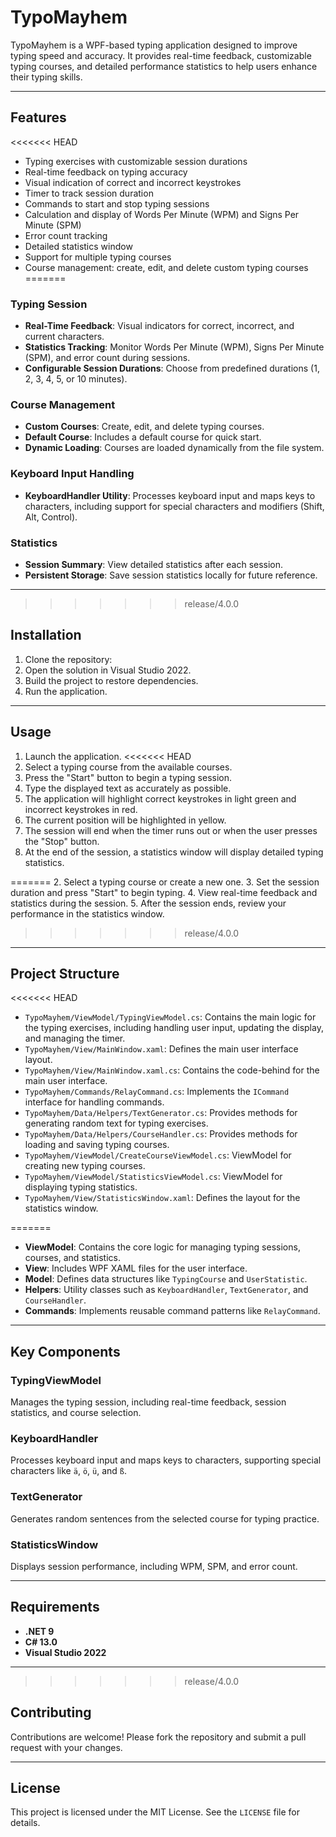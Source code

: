 # TypoMayhem

TypoMayhem is a WPF-based typing application designed to improve typing speed and accuracy. It provides real-time feedback, customizable typing courses, and detailed performance statistics to help users enhance their typing skills.

---

## Features

<<<<<<< HEAD
- Typing exercises with customizable session durations
- Real-time feedback on typing accuracy
- Visual indication of correct and incorrect keystrokes
- Timer to track session duration
- Commands to start and stop typing sessions
- Calculation and display of Words Per Minute (WPM) and Signs Per Minute (SPM)
- Error count tracking
- Detailed statistics window
- Support for multiple typing courses
- Course management: create, edit, and delete custom typing courses
=======
### Typing Session
- **Real-Time Feedback**: Visual indicators for correct, incorrect, and current characters.
- **Statistics Tracking**: Monitor Words Per Minute (WPM), Signs Per Minute (SPM), and error count during sessions.
- **Configurable Session Durations**: Choose from predefined durations (1, 2, 3, 4, 5, or 10 minutes).

### Course Management
- **Custom Courses**: Create, edit, and delete typing courses.
- **Default Course**: Includes a default course for quick start.
- **Dynamic Loading**: Courses are loaded dynamically from the file system.

### Keyboard Input Handling
- **KeyboardHandler Utility**: Processes keyboard input and maps keys to characters, including support for special characters and modifiers (Shift, Alt, Control).

### Statistics
- **Session Summary**: View detailed statistics after each session.
- **Persistent Storage**: Save session statistics locally for future reference.

---
>>>>>>> release/4.0.0

## Installation

1. Clone the repository:
2. Open the solution in Visual Studio 2022.
3. Build the project to restore dependencies.
4. Run the application.

---

## Usage

1. Launch the application.
<<<<<<< HEAD
2. Select a typing course from the available courses.
3. Press the "Start" button to begin a typing session.
4. Type the displayed text as accurately as possible.
5. The application will highlight correct keystrokes in light green and incorrect keystrokes in red.
6. The current position will be highlighted in yellow.
7. The session will end when the timer runs out or when the user presses the "Stop" button.
8. At the end of the session, a statistics window will display detailed typing statistics.

=======
2. Select a typing course or create a new one.
3. Set the session duration and press "Start" to begin typing.
4. View real-time feedback and statistics during the session.
5. After the session ends, review your performance in the statistics window.
>>>>>>> release/4.0.0

---

## Project Structure

<<<<<<< HEAD
- `TypoMayhem/ViewModel/TypingViewModel.cs`: Contains the main logic for the typing exercises, including handling user input, updating the display, and managing the timer.
- `TypoMayhem/View/MainWindow.xaml`: Defines the main user interface layout.
- `TypoMayhem/View/MainWindow.xaml.cs`: Contains the code-behind for the main user interface.
- `TypoMayhem/Commands/RelayCommand.cs`: Implements the `ICommand` interface for handling commands.
- `TypoMayhem/Data/Helpers/TextGenerator.cs`: Provides methods for generating random text for typing exercises.
- `TypoMayhem/Data/Helpers/CourseHandler.cs`: Provides methods for loading and saving typing courses.
- `TypoMayhem/ViewModel/CreateCourseViewModel.cs`: ViewModel for creating new typing courses.
- `TypoMayhem/ViewModel/StatisticsViewModel.cs`: ViewModel for displaying typing statistics.
- `TypoMayhem/View/StatisticsWindow.xaml`: Defines the layout for the statistics window.

=======
- **ViewModel**: Contains the core logic for managing typing sessions, courses, and statistics.
- **View**: Includes WPF XAML files for the user interface.
- **Model**: Defines data structures like `TypingCourse` and `UserStatistic`.
- **Helpers**: Utility classes such as `KeyboardHandler`, `TextGenerator`, and `CourseHandler`.
- **Commands**: Implements reusable command patterns like `RelayCommand`.

---

## Key Components

### TypingViewModel
Manages the typing session, including real-time feedback, session statistics, and course selection.

### KeyboardHandler
Processes keyboard input and maps keys to characters, supporting special characters like `ä`, `ö`, `ü`, and `ß`.

### TextGenerator
Generates random sentences from the selected course for typing practice.

### StatisticsWindow
Displays session performance, including WPM, SPM, and error count.

---

## Requirements

- **.NET 9**
- **C# 13.0**
- **Visual Studio 2022**

---
>>>>>>> release/4.0.0

## Contributing

Contributions are welcome! Please fork the repository and submit a pull request with your changes.

---

## License

This project is licensed under the MIT License. See the `LICENSE` file for details.